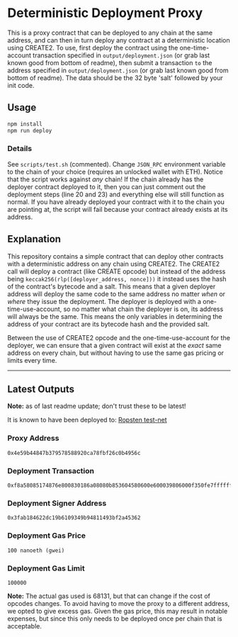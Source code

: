 # Deterministic Deployment Proxy
This is a proxy contract that can be deployed to any chain at the same address, and can then in turn deploy any contract at a deterministic location using CREATE2.  To use, first deploy the contract using the one-time-account transaction specified in `output/deployment.json` (or grab last known good from bottom of readme), then submit a transaction `to` the address specified in `output/deployment.json` (or grab last known good from bottom of readme). The data should be the 32 byte 'salt' followed by your init code.

## Usage
```bash
npm install
npm run deploy
```


### Details
See `scripts/test.sh` (commented).  Change `JSON_RPC` environment variable to the chain of your choice (requires an unlocked wallet with ETH).  Notice that the script works against _any_ chain!  If the chain already has the deployer contract deployed to it, then you can just comment out the deployment steps (line 20 and 23) and everything else will still function as normal.  If you have already deployed your contract with it to the chain you are pointing at, the script will fail because your contract already exists at its address.

## Explanation
This repository contains a simple contract that can deploy other contracts with a deterministic address on any chain using CREATE2.  The CREATE2 call will deploy a contract (like CREATE opcode) but instead of the address being `keccak256(rlp([deployer_address, nonce]))` it instead uses the hash of the contract's bytecode and a salt.  This means that a given deployer address will deploy the same code to the same address no matter _when_ or _where_ they issue the deployment.  The deployer is deployed with a one-time-use-account, so no matter what chain the deployer is on, its address will always be the same.  This means the only variables in determining the address of your contract are its bytecode hash and the provided salt.

Between the use of CREATE2 opcode and the one-time-use-account for the deployer, we can ensure that a given contract will exist at the _exact_ same address on every chain, but without having to use the same gas pricing or limits every time.

----

## Latest Outputs

**Note:** as of last readme update; don't trust these to be latest!

It is known to have been deployed to: [Ropsten test-net](https://ropsten.etherscan.io/tx/0xeddf9e61fb9d8f5111840daef55e5fde0041f5702856532cdbb5a02998033d26)

### Proxy Address
```
0x4e59b44847b379578588920ca78fbf26c0b4956c
```

### Deployment Transaction
```
0xf8a58085174876e800830186a08080b853604580600e600039806000f350fe7fffffffffffffffffffffffffffffffffffffffffffffffffffffffffffffffe03601600081602082378035828234f58015156039578182fd5b8082525050506014600cf31ba02222222222222222222222222222222222222222222222222222222222222222a02222222222222222222222222222222222222222222222222222222222222222
```

### Deployment Signer Address
```
0x3fab184622dc19b6109349b94811493bf2a45362
```

### Deployment Gas Price
```
100 nanoeth (gwei)
```

### Deployment Gas Limit
```
100000
```

**Note:** The actual gas used is 68131, but that can change if the cost of opcodes changes.  To avoid having to move the proxy to a different address, we opted to give excess gas.  Given the gas price, this may result in notable expenses, but since this only needs to be deployed once per chain that is acceptable.
